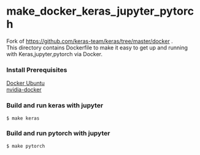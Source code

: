 # make_docker_keras_jupyter_pytorch
Fork of https://github.com/keras-team/keras/tree/master/docker .  
This directory contains Dockerfile to make it easy to get up and running with Keras,jupyter,pytorch via Docker.

### Install Prerequisites
  [Docker Ubuntu](https://docs.docker.com/install/linux/docker-ee/ubuntu/)  
  [nvidia-docker](https://github.com/NVIDIA/nvidia-docker)

### Build and run keras with jupyter
    $ make keras
  
### Build and run pytorch with jupyter
    $ make pytorch
